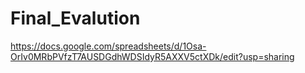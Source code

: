 # Final_Evalution

https://docs.google.com/spreadsheets/d/1Osa-OrIv0MRbPVfzT7AUSDGdhWDSIdyR5AXXV5ctXDk/edit?usp=sharing
